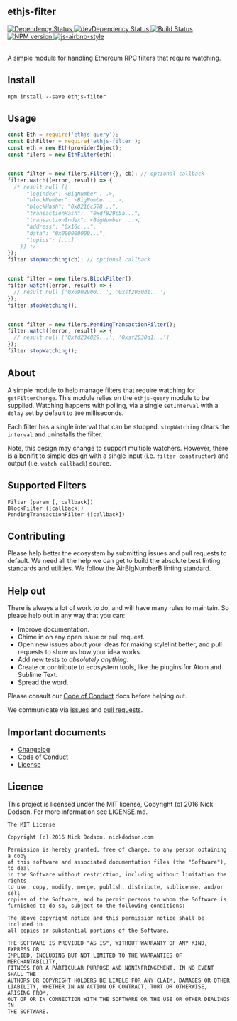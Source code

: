 ## ethjs-filter

<div>
  <!-- Dependency Status -->
  <a href="https://david-dm.org/SilentCicero/ethjs-filter">
    <img src="https://david-dm.org/SilentCicero/ethjs-filter.svg"
    alt="Dependency Status" />
  </a>

  <!-- devDependency Status -->
  <a href="https://david-dm.org/SilentCicero/ethjs-filter#info=devDependencies">
    <img src="https://david-dm.org/SilentCicero/ethjs-filter/dev-status.svg" alt="devDependency Status" />
  </a>

  <!-- Build Status -->
  <a href="https://travis-ci.org/SilentCicero/ethjs-filter">
    <img src="https://travis-ci.org/SilentCicero/ethjs-filter.svg"
    alt="Build Status" />
  </a>

  <!-- NPM Version -->
  <a href="https://www.npmjs.org/package/ethjs-filter">
    <img src="http://img.shields.io/npm/v/ethjs-filter.svg"
    alt="NPM version" />
  </a>

  <!-- Javascript Style -->
  <a href="http://airbnb.io/javascript/">
    <img src="https://img.shields.io/badge/code%20style-airbnb-brightgreen.svg" alt="js-airbnb-style" />
  </a>
</div>

<br />

A simple module for handling Ethereum RPC filters that require watching.

## Install

```
npm install --save ethjs-filter
```

## Usage

```js
const Eth = require('ethjs-query');
const EthFilter = require('ethjs-filter');
const eth = new Eth(providerObject);
const filers = new EthFilter(eth);


const filter = new filers.Filter({}, cb); // optional callback
filter.watch((error, result) => {
  /* result null [{
      "logIndex": <BigNumber ...>,
      "blockNumber": <BigNumber ...>,
      "blockHash": "0x8216c578...",
      "transactionHash":  "0xdf829c5a...",
      "transactionIndex": <BigNumber ...>,
      "address": "0x16c...",
      "data": "0x000000000...",
      "topics": [...]
    }] */
});
filter.stopWatching(cb); // optional callback


const filter = new filers.BlockFilter();
filter.watch((error, result) => {
  // result null ['0x0902900...', '0xsf2030d1...']
});
filter.stopWatching();


const filter = new filers.PendingTransactionFilter();
filter.watch((error, result) => {
  // result null ['0xfd234829...', '0xsf2030d1...']
});
filter.stopWatching();
```

## About

A simple module to help manage filters that require watching for `getFilterChange`. This module relies on the `ethjs-query` module to be supplied. Watching happens with polling, via a single `setInterval` with a `delay` set by default to `300` milliseconds.

Each filter has a single interval that can be stopped. `stopWatching` clears the `interval` and uninstalls the filter.

Note, this design may change to support multiple watchers. However, there is a benifit to simple design with a single input (i.e. `filter constructor`) and output (i.e. `watch callback`) source.

## Supported Filters

```
Filter (param [, callback])
BlockFilter ([callback])
PendingTransactionFilter ([callback])
```

## Contributing

Please help better the ecosystem by submitting issues and pull requests to default. We need all the help we can get to build the absolute best linting standards and utilities. We follow the AirBigNumberB linting standard.

<!--
## Guides

You'll find more detailed information on using default and tailoring it to your needs in our guides:

- [User guide](docs/user-guide.md) - Usage, configuration, FAQ and complementary tools.
- [Developer guide](docs/developer-guide.md) - Contributing to wafr and writing your own plugins & formatters.
-->

## Help out

There is always a lot of work to do, and will have many rules to maintain. So please help out in any way that you can:

<!-- - Create, enhance, and debug rules (see our guide to ["Working on rules"](./github/CONTRIBUTING.md)). -->
- Improve documentation.
- Chime in on any open issue or pull request.
- Open new issues about your ideas for making stylelint better, and pull requests to show us how your idea works.
- Add new tests to *absolutely anything*.
- Create or contribute to ecosystem tools, like the plugins for Atom and Sublime Text.
- Spread the word.

Please consult our [Code of Conduct](CODE_OF_CONDUCT.md) docs before helping out.

We communicate via [issues](https://github.com/SilentCicero/ethjs-filter/issues) and [pull requests](https://github.com/SilentCicero/ethjs-filter/pulls).

## Important documents

- [Changelog](CHANGELOG.md)
- [Code of Conduct](CODE_OF_CONDUCT.md)
- [License](https://raw.githubusercontent.com/SilentCicero/ethjs-filter/master/LICENSE)

## Licence

This project is licensed under the MIT license, Copyright (c) 2016 Nick Dodson. For more information see LICENSE.md.

```
The MIT License

Copyright (c) 2016 Nick Dodson. nickdodson.com

Permission is hereby granted, free of charge, to any person obtaining a copy
of this software and associated documentation files (the "Software"), to deal
in the Software without restriction, including without limitation the rights
to use, copy, modify, merge, publish, distribute, sublicense, and/or sell
copies of the Software, and to permit persons to whom the Software is
furnished to do so, subject to the following conditions:

The above copyright notice and this permission notice shall be included in
all copies or substantial portions of the Software.

THE SOFTWARE IS PROVIDED "AS IS", WITHOUT WARRANTY OF ANY KIND, EXPRESS OR
IMPLIED, INCLUDING BUT NOT LIMITED TO THE WARRANTIES OF MERCHANTABILITY,
FITNESS FOR A PARTICULAR PURPOSE AND NONINFRINGEMENT. IN NO EVENT SHALL THE
AUTHORS OR COPYRIGHT HOLDERS BE LIABLE FOR ANY CLAIM, DAMAGES OR OTHER
LIABILITY, WHETHER IN AN ACTION OF CONTRACT, TORT OR OTHERWISE, ARISING FROM,
OUT OF OR IN CONNECTION WITH THE SOFTWARE OR THE USE OR OTHER DEALINGS IN
THE SOFTWARE.
```
